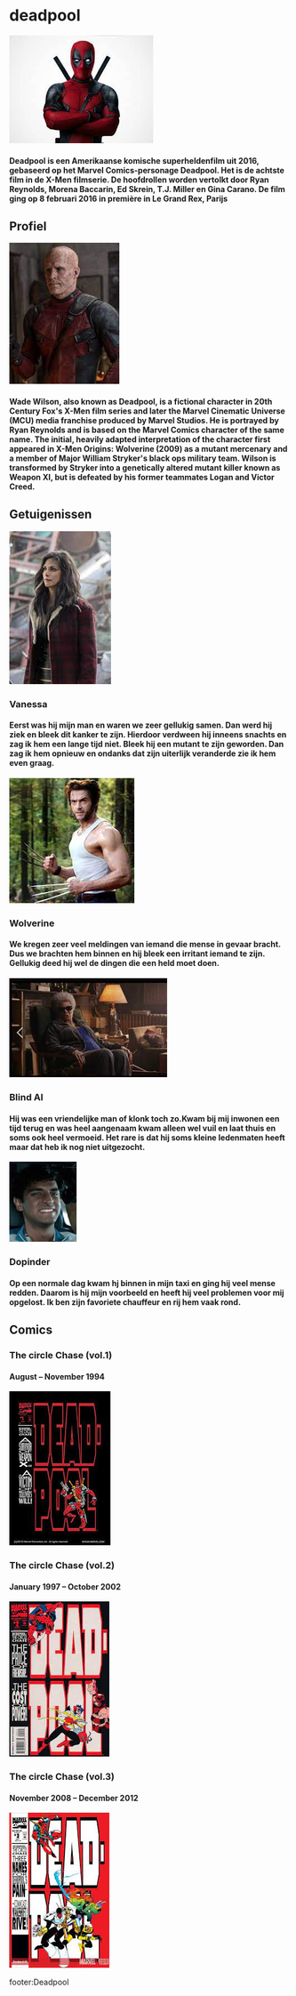  # deadpool
![Deadpool](fotos/dp.jpg)<br>
#### Deadpool is een Amerikaanse komische superheldenfilm uit 2016, gebaseerd op het Marvel Comics-personage Deadpool. Het is de achtste film in de X-Men filmserie. De hoofdrollen worden vertolkt door Ryan Reynolds, Morena Baccarin, Ed Skrein, T.J. Miller en Gina Carano. De film ging op 8 februari 2016 in première in Le Grand Rex, Parijs


## Profiel
![Wade wilson](fotos/WW.jpg)<br>
#### Wade Wilson, also known as Deadpool, is a fictional character in 20th Century Fox's X-Men film series and later the Marvel Cinematic Universe (MCU) media franchise produced by Marvel Studios. He is portrayed by Ryan Reynolds and is based on the Marvel Comics character of the same name. The initial, heavily adapted interpretation of the character first appeared in X-Men Origins: Wolverine (2009) as a mutant mercenary and a member of Major William Stryker's black ops military team. Wilson is transformed by Stryker into a genetically altered mutant killer known as Weapon XI, but is defeated by his former teammates Logan and Victor Creed.

## Getuigenissen
![Vanessa](fotos/Van.jpg)<br>
### Vanessa
#### Eerst was hij mijn man en waren we zeer gellukig samen. Dan werd hij ziek en bleek dit kanker te zijn. Hierdoor verdween hij inneens snachts en zag ik hem een lange tijd niet. Bleek hij een mutant te zijn geworden. Dan zag ik hem opnieuw en ondanks dat zijn uiterlijk veranderde zie ik hem even graag.

![Wolverine](fotos/Wolf.jpg)<br>
### Wolverine
#### We kregen zeer veel meldingen van iemand die mense in gevaar bracht. Dus we brachten hem binnen en hij bleek een irritant iemand te zijn. Gellukig deed hij wel de dingen die een held moet doen.

![Blind AI](fotos/blind.jpg)<br>
### Blind AI
#### Hij was een vriendelijke man of klonk toch zo.Kwam bij mij inwonen een tijd terug en was heel aangenaam kwam alleen wel vuil en laat thuis en soms ook heel vermoeid. Het rare is dat hij soms kleine ledenmaten heeft maar dat heb ik nog niet uitgezocht.

![dopinder](fotos/Dop.jpg)<br>
### Dopinder
#### Op een normale dag kwam hj binnen in mijn taxi en ging hij veel mense redden. Daarom is hij mijn voorbeeld en heeft hij veel problemen voor mij opgelost. Ik ben zijn favoriete chauffeur en rij hem vaak rond.

## Comics
### The circle Chase (vol.1)
#### August – November 1994
![The circle Chase (vol.1)](fotos/CH1.jpg)<br>

### The circle Chase (vol.2)
#### January 1997 – October 2002
![The circle Chase (vol.2)](fotos/CH2.jpg)<br>

### The circle Chase (vol.3)
#### November 2008 – December 2012
![The circle Chase (vol.3)](fotos/CH3.jpg)<br>


[^1]: Deadpool

footer:Deadpool